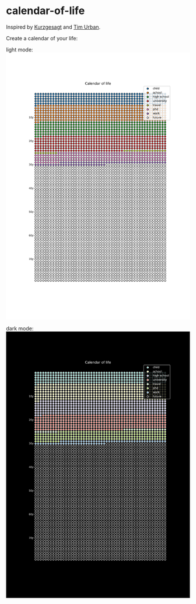 # calendar-of-life
Inspired by [Kurzgesagt](https://www.youtube.com/watch?v=JXeJANDKwDc) and [Tim Urban](https://waitbutwhy.com/2014/05/life-weeks.html).

Create a calendar of your life:

light mode:
![](calendar-of-life.png)

dark mode:
![](calendar-of-life-dark.png)

